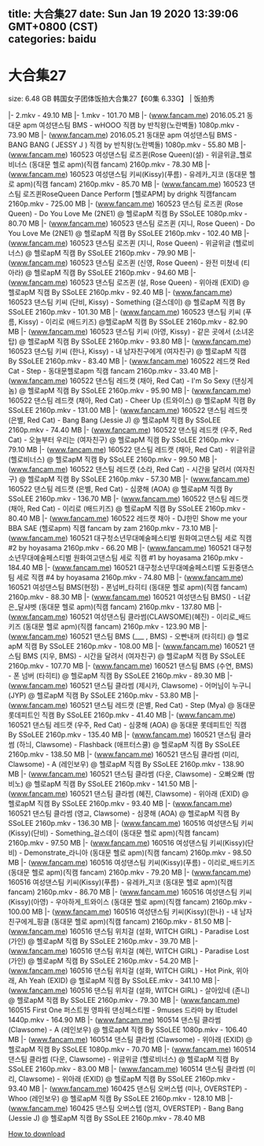 
title: 大合集27
date: Sun Jan 19 2020 13:39:06 GMT+0800 (CST)    
categories: baidu
---

# 大合集27
size: 6.48 GB
 韩国女子团体饭拍大合集27【60集 6.33G】 | 饭拍秀
 
|- 2.mkv - 49.10 MB
|- 1.mkv - 101.70 MB
|- (www.fancam.me) 2016.05.21 동대문 apm 여성댄스팀  BMS  - wHOOO 직캠 by 반칙왕(노란벽돌) 1080p.mkv - 73.90 MB
|- (www.fancam.me) 2016.05.21 동대문 apm 여성댄스팀  BMS  - BANG BANG ( JESSY J ) 직캠 by 반칙왕(노란벽돌) 1080p.mkv - 55.80 MB
|- (www.fancam.me) 160523 여성댄스팀 로즈퀸(Rose Queen)(설) - 위글위글_헬로비너스 (동대문 헬로 apm)(직캠 fancam) 2160p.mkv - 78.30 MB
|- (www.fancam.me) 160523 여성댄스팀 키씨(Kissy)(푸름) - 유레카_지코 (동대문 헬로 apm)(직캠 fancam) 2160p.mkv - 85.70 MB
|- (www.fancam.me) 160523 댄스팀 로즈퀸RoseQueen Dance Perform [헬로APM] by drighk 직캠fancam 2160p.mkv - 725.00 MB
|- (www.fancam.me) 160523 댄스팀 로즈퀸 (Rose Queen) - Do You Love Me (2NE1) @ 헬로apM 직캠 By SSoLEE 1080p.mkv - 80.70 MB
|- (www.fancam.me) 160523 댄스팀 로즈퀸 (지니, Rose Queen) - Do You Love Me (2NE1) @ 헬로apM 직캠 By SSoLEE 2160p.mkv - 102.40 MB
|- (www.fancam.me) 160523 댄스팀 로즈퀸 (지니, Rose Queen) - 위글위글 (헬로비너스) @ 헬로apM 직캠 By SSoLEE 2160p.mkv - 79.90 MB
|- (www.fancam.me) 160523 댄스팀 로즈퀸 (신영, Rose Queen) - 완전 미쳤네 (티아라) @ 헬로apM 직캠 By SSoLEE 2160p.mkv - 94.60 MB
|- (www.fancam.me) 160523 댄스팀 로즈퀸 (설, Rose Queen) - 위아래 (EXID) @ 헬로apM 직캠 By SSoLEE 2160p.mkv - 92.40 MB
|- (www.fancam.me) 160523 댄스팀 키씨 (단비, Kissy) - Something (걸스데이) @ 헬로apM 직캠 By SSoLEE 2160p.mkv - 101.30 MB
|- (www.fancam.me) 160523 댄스팀 키씨 (푸름, Kissy) - 이리로 (배드키즈) @헬로apM 직캠 By SSoLEE 2160p.mkv - 82.90 MB
|- (www.fancam.me) 160523 댄스팀 키씨 (아영, Kissy) - 같은 곳에서 (소녀온탑) @ 헬로apM 직캠 By SSoLEE 2160p.mkv - 93.80 MB
|- (www.fancam.me) 160523 댄스팀 키씨 (한나, Kissy) - 내 남자친구에게 (여자친구) @ 헬로apM 직캠 By SSoLEE 2160p.mkv - 83.40 MB
|- (www.fancam.me) 160522 레드캣 Red Cat - Step - 동대문헬로apm 직캠 fancam 2160p.mkv - 33.40 MB
|- (www.fancam.me) 160522 댄스팀 레드캣 (채아, Red Cat) - I'm So Sexy (댄싱게놈) @ 헬로apM 직캠 By SSoLEE 2160p.mkv - 95.90 MB
|- (www.fancam.me) 160522 댄스팀 레드캣 (채아, Red Cat) - Cheer Up (트와이스) @ 헬로apM 직캠 By SSoLEE 2160p.mkv - 131.00 MB
|- (www.fancam.me) 160522 댄스팀 레드캣 (은별, Red Cat) - Bang Bang (Jessie J) @ 헬로apM 직캠 By SSoLEE 2160p.mkv - 74.40 MB
|- (www.fancam.me) 160522 댄스팀 레드캣 (우주, Red Cat) - 오늘부터 우리는 (여자친구) @ 헬로apM 직캠 By SSoLEE 2160p.mkv - 79.10 MB
|- (www.fancam.me) 160522 댄스팀 레드캣 (채아, Red Cat) - 위글위글 (헬로비너스) @ 헬로apM 직캠 By SSoLEE 2160p.mkv - 99.50 MB
|- (www.fancam.me) 160522 댄스팀 레드캣 (소라, Red Cat) - 시간을 달려서 (여자친구) @ 헬로apM 직캠 By SSoLEE 2160p.mkv - 57.30 MB
|- (www.fancam.me) 160522 댄스팀 레드캣 (은별, Red Cat) - 심쿵해 (AOA) @ 헬로apM 직캠 By SSoLEE 2160p.mkv - 136.70 MB
|- (www.fancam.me) 160522 댄스팀 레드캣 (채아, Red Cat) - 이리로 (배드키즈) @ 헬로apM 직캠 By SSoLEE 2160p.mkv - 80.40 MB
|- (www.fancam.me) 160522 레드캣 채아 - DJ한민 Show me your BBA SAE (헬로apm) 직캠 fancam by zam 2160p.mkv - 73.10 MB
|- (www.fancam.me) 160521 대구청소년무대예술페스티벌 원화여고댄스팀 세로 직캠 #2 by hoyasama 2160p.mkv - 66.20 MB
|- (www.fancam.me) 160521 대구청소년무대예술페스티벌 원화여고댄스팀 세로 직캠 #1 by hoyasama 2160p.mkv - 184.40 MB
|- (www.fancam.me) 160521 대구청소년무대예술페스티벌 도원중댄스팀 세로 직캠 #4 by hoyasama 2160p.mkv - 74.80 MB
|- (www.fancam.me) 160521 여성댄스팀 BMS(현정) - 폰넘버_타히티 (동대문 헬로 apm)(직캠 fancam) 2160p.mkv - 88.30 MB
|- (www.fancam.me) 160521 여성댄스팀 BMS() - 너같은_달샤벳 (동대문 헬로 apm)(직캠 fancam) 2160p.mkv - 137.80 MB
|- (www.fancam.me) 160521 여성댄스팀 클라썸(CLAWSOME)(혜진) - 이리로_배드키즈 (동대문 헬로 apm)(직캠 fancam) 2160p.mkv - 123.90 MB
|- (www.fancam.me) 160521 댄스팀 BMS (___ , BMS) - 오빤내꺼 (타히티) @ 헬로apM 직캠 By SSoLEE 2160p.mkv - 108.00 MB
|- (www.fancam.me) 160521 댄스팀 BMS (지우, BMS) - 시간을 달려서 (여자친구) @ 헬로apM 직캠 By SSoLEE 2160p.mkv - 107.70 MB
|- (www.fancam.me) 160521 댄스팀 BMS (수연, BMS) - 폰 넘버 (타히티) @ 헬로apM 직캠 By SSoLEE 2160p.mkv - 89.30 MB
|- (www.fancam.me) 160521 댄스팀 클라썸 (제시카, Clawsome) - 어머님이 누구니 (JYP) @ 헬로apM 직캠 By SSoLEE 2160p.mkv - 53.80 MB
|- (www.fancam.me) 160521 댄스팀 레드캣 (은별, Red Cat) - Step (Mya) @ 동대문 롯데피트인 직캠 By SSoLEE 2160p.mkv - 41.40 MB
|- (www.fancam.me) 160521 댄스팀 레드캣 (우주, Red Cat) - 심쿵해 (AOA) @ 동대문 롯데피트인 직캠 By SSoLEE 2160p.mkv - 135.40 MB
|- (www.fancam.me) 160521 댄스팀 클라썸 (하늬, Clawsome) - Flashback (애프터스쿨) @ 헬로apM 직캠 By SSoLEE 2160p.mkv - 138.50 MB
|- (www.fancam.me) 160521 댄스팀 클라썸 (미리, Clawsome) - A (레인보우) @ 헬로apM 직캠 By SSoLEE 2160p.mkv - 138.90 MB
|- (www.fancam.me) 160521 댄스팀 클라썸 (다운, Clawsome) - 오빠오빠 (밤비노) @ 헬로apM 직캠 By SSoLEE 2160p.mkv - 141.50 MB
|- (www.fancam.me) 160521 댄스팀 클라썸 (혜진, Clawsome) - 위아래 (EXID) @ 헬로apM 직캠 By SSoLEE 2160p.mkv - 93.40 MB
|- (www.fancam.me) 160521 댄스팀 클라썸 (영교, Clawsome) - 심쿵해 (AOA) @ 헬로apM 직캠 By SSoLEE 2160p.mkv - 136.30 MB
|- (www.fancam.me) 160516 여성댄스팀 키씨(Kissy)(단비) - Something_걸스데이 (동대문 헬로 apm)(직캠 fancam) 2160p.mkv - 97.50 MB
|- (www.fancam.me) 160516 여성댄스팀 키씨(Kissy)(단비) - Demonstrate_라니아 (동대문 헬로 apm)(직캠 fancam) 2160p.mkv - 98.50 MB
|- (www.fancam.me) 160516 여성댄스팀 키씨(Kissy)(푸름) - 이리로_배드키즈 (동대문 헬로 apm)(직캠 fancam) 2160p.mkv - 79.20 MB
|- (www.fancam.me) 160516 여성댄스팀 키씨(Kissy)(푸름) - 유레카_지코 (동대문 헬로 apm)(직캠 fancam) 2160p.mkv - 86.70 MB
|- (www.fancam.me) 160516 여성댄스팀 키씨(Kissy)(아영) - 우아하게_트와이스 (동대문 헬로 apm)(직캠 fancam) 2160p.mkv - 100.00 MB
|- (www.fancam.me) 160516 여성댄스팀 키씨(Kissy)(한나) - 내 남자친구에게_핑클 (동대문 헬로 apm)(직캠 fancam) 2160p.mkv - 81.50 MB
|- (www.fancam.me) 160516 댄스팀 위치걸 (설화, WITCH GIRL) - Paradise Lost (가인) @ 헬로apM 직캠 By SSoLEE 2160p.mkv - 39.70 MB
|- (www.fancam.me) 160516 댄스팀 위치걸 (혜린, WITCH GIRL) - Paradise Lost (가인) @ 헬로apM 직캠 By SSoLEE 2160p.mkv - 54.20 MB
|- (www.fancam.me) 160516 댄스팀 위치걸 (설화, WITCH GIRL) - Hot Pink, 위아래, Ah Yeah (EXID) @ 헬로apM 직캠 By SSoLEE.mkv - 341.10 MB
|- (www.fancam.me) 160516 댄스팀 위치걸 (설화, WITCH GIRL) - 살아있네 (존니) @ 헬로apM 직캠 By SSoLEE 2160p.mkv - 79.30 MB
|- (www.fancam.me) 160515 First One 퍼스트원 영파워 댄싱페스티벌 - 9muses 드라마 by lEtudel 1440p.mkv - 164.90 MB
|- (www.fancam.me) 160514 댄스팀 클라썸 (Clawsome) - A (레인보우) @ 헬로apM 직캠 By SSoLEE 1080p.mkv - 106.40 MB
|- (www.fancam.me) 160514 댄스팀 클라썸 (Clawsome) - 위아래 (EXID) @ 헬로apM 직캠 By SSoLEE 1080p.mkv - 70.70 MB
|- (www.fancam.me) 160514 댄스팀 클라썸 (다운, Clawsome) - 위글위글 (헬로비너스) @ 헬로apM 직캠 By SSoLEE 2160p.mkv - 83.00 MB
|- (www.fancam.me) 160514 댄스팀 클라썸 (미리, Clawsome) - 위아래 (EXID) @ 헬로apM 직캠 By SSoLEE 2160p.mkv - 93.40 MB
|- (www.fancam.me) 160425 댄스팀 오버스텝 (미나, OVERSTEP) - Whoo (레인보우) @ 헬로apM 직캠 By SSoLEE 2160p.mkv - 128.10 MB
|- (www.fancam.me) 160425 댄스팀 오버스텝 (엄지, OVERSTEP) - Bang Bang (Jessie J) @ 헬로apM 직캠 By SSoLEE 2160p.mkv - 78.40 MB

[How to download](https://bpcam.bemobtrk.com/go/2ceec3aa-1ca2-46d6-b9ff-aaa5c184517c?jno=128)